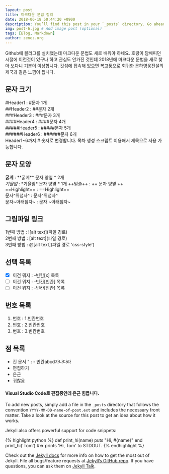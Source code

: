 ```yaml
---
layout: post
title: 마크다운 문법 정리
date: 2018-06-18 50:44:20 +0900
description: You’ll find this post in your `_posts` directory. Go ahead and edit it and re-build the site to see your changes. # Add post description (optional)
img: post-6.jpg # Add image post (optional)
tags: [Blog, Markdown]
author: zenez.org
---
```

Github에 블러그를 설치했는데 마크다운 문법도 새로 배워야 하네요. 호랑이 담배피던 시절에 이런것이 있구나 하고 관심도 안가진 것인데 2018년에 마크다운 문법을 새로 찾아 보다니 기분이 이상합니다. 깃섬에 접속해 있으면 복고풍으로 회귀한 은하영웅전설의 제국과 같은 느낌이 듭니다.

## 문자 크기  
#Header1 : \#문자 1개  
##Header2 : \#\#문자 2개  
###Header3 : \#\#\#문자 3개  
####Header4 : \#\#\#\#문자 4개  
#####Header5 : \#\#\#\#\#문자 5개  
######Header6 : \#\#\#\#\#\#문자 6개  
Header1~6까지 \# 숫자로 변경합니다.
목차 생성 스크립트 이용해서 제목으로 사용 가능합니다.

## 문자 모양  
**굵게** : \*\*굵게\*\* 문자 양옆  \* 2개   
*기울임* : \*기울임\*   문자 양옆  \* 1개
++밑줄++ : \+\+ 문자 양옆 \+\+   
==Highlight== : \=\=Highlight\=\=   
문자^위첨자^ : 문자\^위첨자\^   
문자~아래첨자~ : 문자 \~아래첨자\~

## 그림파일 링크
1번째 방법 : ![alt text](파일 경로)   
2번째 방법 : [alt text](파일 경로)    
3번째 방법 : @[alt text](파일 경로 'css-style')

## 선택 목록
- [x] 이건 뭐지 : \-빈칸[x] 목록
- [ ] 이건 뭐지 : \-빈칸[빈칸] 목록  
- [ ] 이건 뭐지 : \-빈칸[빈칸] 목록  

## 번호 목록
1. 번호 : 1.빈칸번호
2. 번호 : 2.빈칸번호
3. 번호 : 3.빈칸번호

## 점 목록
- 긴 문서 " : \- 빈칸abcd가나다라
- 편집하기
- 은근
- 귀찮음  

#### Visual Studio Code로 편집중인데 은근 힘듭니다.

To add new posts, simply add a file in the `_posts` directory that follows the convention `YYYY-MM-DD-name-of-post.ext` and includes the necessary front matter. Take a look at the source for this post to get an idea about how it works.

Jekyll also offers powerful support for code snippets:

{% highlight python %}
def print_hi(name)
  puts "Hi, #{name}"
end
print_hi('Tom')
#=> prints 'Hi, Tom' to STDOUT.
{% endhighlight %}

Check out the [Jekyll docs][jekyll-docs] for more info on how to get the most out of Jekyll. File all bugs/feature requests at [Jekyll’s GitHub repo][jekyll-gh]. If you have questions, you can ask them on [Jekyll Talk][jekyll-talk].

[jekyll-docs]: https://jekyllrb.com/docs/home
[jekyll-gh]:   https://github.com/jekyll/jekyll
[jekyll-talk]: https://talk.jekyllrb.com/

